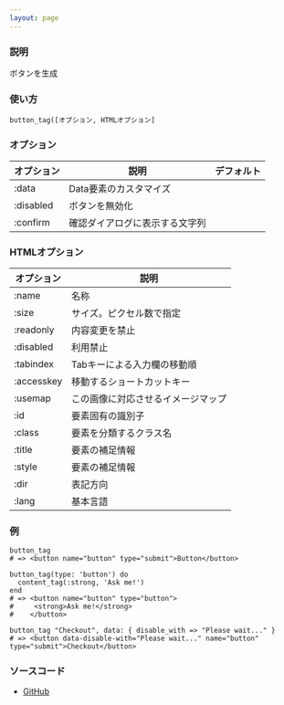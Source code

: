 ```yaml
---
layout: page
---
```

### 説明
ボタンを生成

### 使い方
    button_tag([オプション, HTMLオプション]

### オプション

オプション     | 説明              | デフォルト
--------- | --------------- | -----
:data     | Data要素のカスタマイズ   |
:disabled | ボタンを無効化         |
:confirm  | 確認ダイアログに表示する文字列 |

### HTMLオプション

オプション      | 説明
---------- | -----------------
:name      | 名称
:size      | サイズ。ピクセル数で指定
:readonly  | 内容変更を禁止
:disabled  | 利用禁止
:tabindex  | Tabキーによる入力欄の移動順
:accesskey | 移動するショートカットキー
:usemap    | この画像に対応させるイメージマップ
:id        | 要素固有の識別子
:class     | 要素を分類するクラス名
:title     | 要素の補足情報
:style     | 要素の補足情報
:dir       | 表記方向
:lang      | 基本言語

### 例
    button_tag
    # => <button name="button" type="submit">Button</button>

    button_tag(type: 'button') do
      content_tag(:strong, 'Ask me!')
    end
    # => <button name="button" type="button">
    #     <strong>Ask me!</strong>
    #    </button>

    button_tag "Checkout", data: { disable_with => "Please wait..." }
    # => <button data-disable-with="Please wait..." name="button" type="submit">Checkout</button>

### ソースコード
* [GitHub](https://github.com/rails/rails/blob/dd7af2c413a06ea44e50abf0df205314ba1bfc98/actionview/lib/action_view/helpers/form_tag_helper.rb#L485)